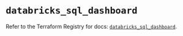 # `databricks_sql_dashboard`

Refer to the Terraform Registry for docs: [`databricks_sql_dashboard`](https://registry.terraform.io/providers/databricks/databricks/1.82.0/docs/resources/sql_dashboard).
